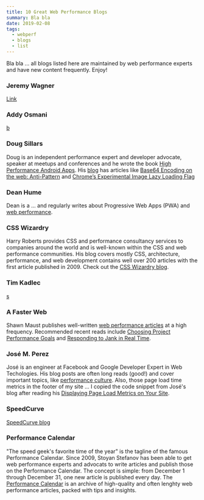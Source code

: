 ```yaml
---
title: 10 Great Web Performance Blogs
summary: Bla bla
date: 2019-02-08
tags:
  - webperf
  - blogs
  - list
---
```

Bla bla ... all blogs listed here are maintained by web performance experts and have new content frequently.
Enjoy!
 

### Jeremy Wagner

[Link](https://jeremy.codes/writing/)


### Addy Osmani

[b](https://addyosmani.com/blog/)


### Doug Sillars

Doug is an independent performance expert and developer advocate, speaker at meetups and conferences and he wrote the book [High Performance Android Apps](https://dougsillars.com/book/).
His [blog](https://dougsillars.com/blog/) has articles like [Base64 Encoding on the web: Anti-Pattern](https://dougsillars.com/2018/12/12/base64-encoding-on-the-web-anti-pattern/) and [Chrome’s Experimental Image Lazy Loading Flag](https://dougsillars.com/2018/09/21/chromes-experimental-image-lazy-loading-flag/)


### Dean Hume

Dean is a ... and regularly writes about Progressive Web Apps (PWA) and [web performance](https://deanhume.com/tag/web-performance/).


### CSS Wizardry

Harry Roberts provides CSS and performance consultancy services to companies around the world and is well-known within the CSS and web performance communities.
His blog covers mostly CSS, architecture, performance, and web development contains well over 200 articles with the first article published in 2009.
Check out the [CSS Wizardry blog](https://csswizardry.com/archive/).


### Tim Kadlec

[s](https://timkadlec.com/remembers/)


### A Faster Web

Shawn Maust publishes well-written [web performance articles]((https://www.afasterweb.com/)) at a high frequency.
Recommended recent reads include [Choosing Project Performance Goals](https://www.afasterweb.com/2018/03/28/choosing-project-performance-goals/) and [Responding to Jank in Real Time](https://www.afasterweb.com/2018/06/29/responding-to-jank-in-real-time/).


### José M. Perez

José is an engineer at Facebook and Google Developer Expert in Web Techologies.
His blog posts are often long reads (good!) and cover important topics, like [performance culture](https://jmperezperez.com/fostering-web-performance-culture/).
Also, those page load time metrics in the footer of my site ... I copied the code snippet from José's blog after reading his [Displaying Page Load Metrics on Your Site](https://jmperezperez.com/page-load-footer/).


### SpeedCurve

[SpeedCurve blog](https://speedcurve.com/blog/)


### Performance Calendar

"The speed geek's favorite time of the year" is the tagline of the famous Performance Calendar.
Since 2009, Stoyan Stefanov has been able to get web performance experts and advocats to write articles and publish those on the Performance Calendar.
The concept is simple: from December 1 through December 31, one new article is published every day. 
The [Performance Calendar](https://calendar.perfplanet.com/) is an archive of high-quality and often lenghty web performance articles, packed with tips and insights.